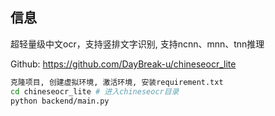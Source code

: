 ## 信息  
超轻量级中文ocr，支持竖排文字识别, 支持ncnn、mnn、tnn推理  

Github: https://github.com/DayBreak-u/chineseocr_lite  

~~~bash
克隆项目, 创建虚拟环境, 激活环境, 安装requirement.txt  
cd chineseocr_lite # 进入chineseocr目录
python backend/main.py 
~~~
